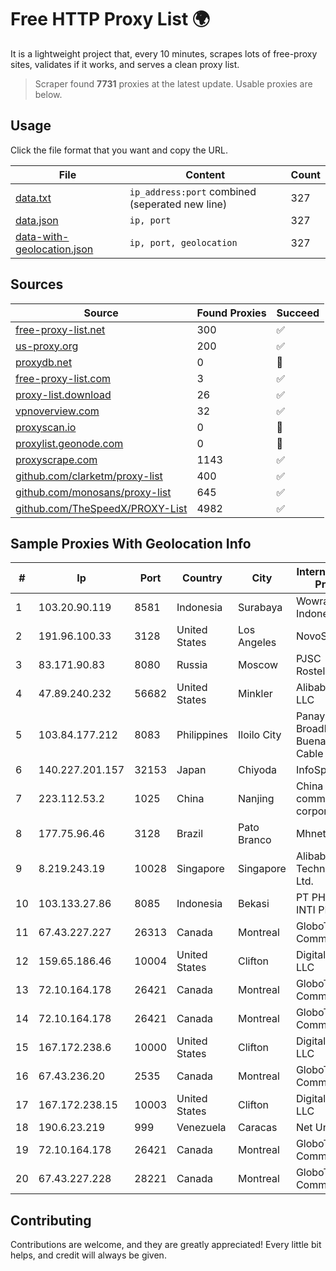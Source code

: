 
# Free HTTP Proxy List 🌍

It is a lightweight project that, every 10 minutes, scrapes lots of free-proxy sites, validates if it works, and serves a clean proxy list.


> Scraper found **7731** proxies at the latest update. Usable proxies are below.

## Usage

Click the file format that you want and copy the URL.


|File|Content|Count|
|----|-------|-----|
|[data.txt](https://raw.githubusercontent.com/themiralay/Proxy-List-World/master/data.txt)|`ip_address:port` combined (seperated new line)|327|
|[data.json](https://raw.githubusercontent.com/themiralay/Proxy-List-World/master/data.json)|`ip, port`|327|
|[data-with-geolocation.json](https://raw.githubusercontent.com/themiralay/Proxy-List-World/master/data-with-geolocation.json)|`ip, port, geolocation`|327|

## Sources

|Source|Found Proxies|Succeed|
|------|-------------|-------|
|[free-proxy-list.net](https://free-proxy-list.net)|300|✅|
|[us-proxy.org](https://www.us-proxy.org)|200|✅|
|[proxydb.net](http://proxydb.net)|0|🚫|
|[free-proxy-list.com](https://free-proxy-list.com/?page=&port=&type%5B%5D=http&type%5B%5D=https&up_time=0&search=Search)|3|✅|
|[proxy-list.download](https://www.proxy-list.download/HTTP)|26|✅|
|[vpnoverview.com](https://vpnoverview.com/privacy/anonymous-browsing/free-proxy-servers)|32|✅|
|[proxyscan.io](https://www.proxyscan.io)|0|🚫|
|[proxylist.geonode.com](https://proxylist.geonode.com/api/proxy-list?limit=300&page=1&sort_by=lastChecked&sort_type=desc&protocols=http,https)|0|🚫|
|[proxyscrape.com](https://api.proxyscrape.com/v2/?request=displayproxies&protocol=http&timeout=10000&country=all&ssl=all&anonymity=all)|1143|✅|
|[github.com/clarketm/proxy-list](https://raw.githubusercontent.com/clarketm/proxy-list/master/proxy-list-raw.txt)|400|✅|
|[github.com/monosans/proxy-list](https://raw.githubusercontent.com/monosans/proxy-list/main/proxies/http.txt)|645|✅|
|[github.com/TheSpeedX/PROXY-List](https://raw.githubusercontent.com/TheSpeedX/PROXY-List/master/http.txt)|4982|✅|


## Sample Proxies With Geolocation Info

|#|Ip|Port|Country|City|Internet Service Provider|
|-|--|----|-------|----|-------------------------|
|1|103.20.90.119|8581|Indonesia|Surabaya|Wowrack Indonesia|
|2|191.96.100.33|3128|United States|Los Angeles|NovoServe B.V.|
|3|83.171.90.83|8080|Russia|Moscow|PJSC Rostelecom|
|4|47.89.240.232|56682|United States|Minkler|Alibaba.com LLC|
|5|103.84.177.212|8083|Philippines|Iloilo City|Panay Broadband / Buenavista Cable TV., Inc.|
|6|140.227.201.157|32153|Japan|Chiyoda|InfoSphere|
|7|223.112.53.2|1025|China|Nanjing|China Mobile communications corporation|
|8|177.75.96.46|3128|Brazil|Pato Branco|Mhnet Telecom|
|9|8.219.243.19|10028|Singapore|Singapore|Alibaba (US) Technology Co., Ltd.|
|10|103.133.27.86|8085|Indonesia|Bekasi|PT PHATRIA INTI PERSADA|
|11|67.43.227.227|26313|Canada|Montreal|GloboTech Communications|
|12|159.65.186.46|10004|United States|Clifton|DigitalOcean, LLC|
|13|72.10.164.178|26421|Canada|Montreal|GloboTech Communications|
|14|72.10.164.178|26421|Canada|Montreal|GloboTech Communications|
|15|167.172.238.6|10000|United States|Clifton|DigitalOcean, LLC|
|16|67.43.236.20|2535|Canada|Montreal|GloboTech Communications|
|17|167.172.238.15|10003|United States|Clifton|DigitalOcean, LLC|
|18|190.6.23.219|999|Venezuela|Caracas|Net Uno|
|19|72.10.164.178|26421|Canada|Montreal|GloboTech Communications|
|20|67.43.227.228|28221|Canada|Montreal|GloboTech Communications|



## Contributing

Contributions are welcome, and they are greatly appreciated! Every
little bit helps, and credit will always be given.

